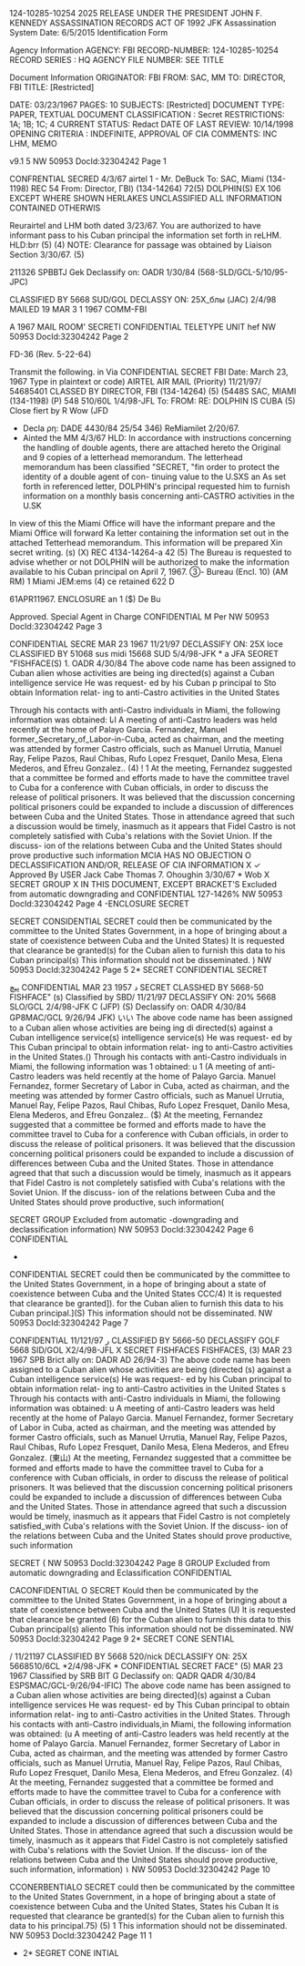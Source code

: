 124-10285-10254 2025 RELEASE UNDER THE PRESIDENT JOHN F. KENNEDY ASSASSINATION RECORDS ACT OF 1992
JFK Assassination System Date: 6/5/2015
Identification Form

Agency Information
AGENCY: FBI
RECORD-NUMBER: 124-10285-10254
RECORD SERIES : HQ
AGENCY FILE NUMBER: SEE TITLE

Document Information
ORIGINATOR: FBI
FROM: SAC, MM
TO: DIRECTOR, FBI
TITLE: [Restricted]

DATE: 03/23/1967
PAGES: 10
SUBJECTS: [Restricted]
DOCUMENT TYPE: PAPER, TEXTUAL DOCUMENT
CLASSIFICATION : Secret
RESTRICTIONS: 1A; 1B; 1C; 4
CURRENT STATUS: Redact
DATE OF LAST REVIEW: 10/14/1998
OPENING CRITERIA : INDEFINITE, APPROVAL OF CIA
COMMENTS: INC LHM, ΜΕΜΟ

v9.1 5
NW 50953 DocId:32304242 Page 1

CONFRENTIAL
SECRED
4/3/67
airtel 1 - Mr. DeBuck
To: SAC, Miami (134-1198)
REC 54
From: Director, ΓΒΙ) (134-14264) 72(5)
DOLPHIN(S) EX 106
EXCEPT WHERE SHOWN
HERLAKES UNCLASSIFIED
ALL INFORMATION CONTAINED
OTHERWIS

Reurairtel and LHM both dated 3/23/67.
You are authorized to have informant pass to his
Cuban principal the information set forth in reLHM.
HLD:brr (5)
(4)
NOTE: Clearance for passage was obtained by Liaison Section
3/30/67. (5)

211326 SPBBTJ Gek
Declassify on: OADR 1/30/84
(568-SLD/GCL-5/10/95-JPC)

CLASSIFIED BY 5668 SUD/GOL
DECLASSY ON: 25X_блы
(JAC) 2/4/98
MAILED 19
MAR 3 1 1967
COMM-FBI

A
1967
MAIL ROOM' SECRETI
CONFIDENTIAL
TELETYPE UNIT hef
NW 50953 DocId:32304242 Page 2

FD-36 (Rev. 5-22-64)

Transmit the following. in
Via
CONFIDENTIAL
SECRET
FBI
Date: March 23, 1967
Type in plaintext or code)
AIRTEL AIR MAIL
(Priority)
11/21/97/ 54685401
CLASSED BY
DIRECTOR, FBI (134-14264) (5) (5448S
SAC, MIAMI (134-1198) (P) 548 510/60L
1/4/98-JFL
To:
FROM:
RE: DOLPHIN
IS CUBA (5)
Close fiert by R Wow
(JFD
* Decla ρη:
DADE 4430/84
25/54 346)
ReMiamilet 2/20/67.
* Ainted the MM
4/3/67
HLD:
In accordance with instructions concerning the
handling of double agents, there are attached hereto the
Original and 9 copies of a letterhead memorandum. The
letterhead memorandum has been classified "SECRET, "fin
order to protect the identity of a double agent of con-
tinuing value to the U.SXS
an
As set forth in referenced letter, DOLPHIN's
principal requested him to furnish information on a
monthly basis concerning anti-CASTRO activities in the U.SK

In view of this the Miami Office will have
the informant prepare and the Miami Office will forward
Ka letter containing the information set out in the attached
Tetterhead memorandum. This information will be prepared
Xin secret writing. (s)
(X)
REC 4134-14264-a 42 (5)
The Bureau is requested to advise whether or
not DOLPHIN will be authorized to make the information
available to his Cuban principal on April 7, 1967.
③- Bureau (Encl. 10) (AM RM)
1 Miami
JEM:ems
(4)
ce retained 622 D

61APR11967.
ENCLOSURE an
1 ($)
De Bu

Approved. Special Agent in Charge CONFIDENTIAL M Per
NW 50953 DocId:32304242 Page 3

CONFIDENTIAL
SECRE
MAR 23 1967
11/21/97
DECLASSIFY ON: 25X
loce
CLASSIFIED BY 51068 sus midi
15668 SUD
5/4/98-JFK
*
a
JFA
SEORET "FISHFACE(S)
1.
OADR 4/30/84
The above code name has been assigned to
Cuban alien whose activities are being ing directed(s)
against a Cuban intelligence service He was request-
ed by his Cuban p principal to Sto obtain Information relat-
ing to anti-Castro activities in the United States

Through his contacts with anti-Castro
individuals in Miami, the following information was
obtained:
انا
A meeting of anti-Castro leaders was held
recently at the home of Palayo Garcia.
Fernandez,
Manuel
former_Secretary_of_Labor-in-Cuba,
acted as chairman, and the meeting was attended
by former Castro officials, such as Manuel Urrutia,
Manuel Ray, Felipe Pazos, Raul Chibas, Rufo Lopez
Fresquet, Danilo Mesa, Elena Mederos, and Efreu
Gonzalez..
(4)
!
1
At the meeting, Fernandez suggested that
a committee be formed and efforts made to have
the committee travel to Cuba for a conference
with Cuban officials, in order to discuss the
release of political prisoners. It was believed
that the discussion concerning political prisoners
could be expanded to include a discussion of
differences between Cuba and the United States.
Those in attendance agreed that such a discussion
would be timely, inasmuch as it appears that Fidel
Castro is not completely satisfied with Cuba's
relations with the Soviet Union. If the discuss-
ion of the relations between Cuba and the United
States should prove productive such information
MCIA HAS NO OBJECTION O
DECLASSIFICATION AND/OR,
RELEASE OF CIA INFORMATION
X
✓ Approved By USER
Jack Cabe
Thomas 7. Ohoughin
3/30/67
*
Wob X
SECRET
GROUP
X
IN THIS DOCUMENT, EXCEPT BRACKET'S
Excluded from automatic
downgrading and
CONFIDENTIAL 127-1426%
NW 50953 DocId:32304242 Page 4
-ENCLOSURE
SECRET

SECRET CONSIDENTIAL
SECRET
could then be communicated by the committee to
the United States Government, in a hope of
bringing about a state of coexistence between
Cuba and the United States)
It is requested that clearance be granted(s)
for the Cuban alien to furnish this data to his Cuban
principal(s)
This information should not be disseminated.
)
NW 50953 DocId:32304242 Page 5
2*
SECRET
CONFIDENTIAL
SECRET

پیچ
CONFIDENTIAL
MAR 23 1957
د
SECRET
CLASSHED BY 5668-50 FISHFACE" (s) Classified by SBD/
11/21/97
DECLASSIFY ON: 20%
5668 SLO/GCL
2/4/98-JFK
C
(JFP)
(S)
Declassify on: OADR 4/30/84
GP8MAC/GCL 9/26/94 JFK)
いい
The above code name has been assigned to
a Cuban alien whose activities are being ing di directed(s)
against a Cuban intelligence service(s) intelligence service(s) He was request-
ed by This Cuban principal to obtain information relat-
ing to anti-Castro activities in the United States.()
Through his contacts with anti-Castro
individuals in Miami, the following information was
1
obtained: u
1
(A meeting of anti-Castro leaders was held
recently at the home of Palayo Garcia. Manuel
Fernandez, former Secretary of Labor in Cuba,
acted as chairman, and the meeting was attended
by former Castro officials, such as Manuel Urrutia,
Manuel Ray, Felipe Pazos, Raul Chibas, Rufo Lopez
Fresquet, Danilo Mesa, Elena Mederos, and Efreu
Gonzalez..
($)
At the meeting, Fernandez suggested that
a committee be formed and efforts made to have
the committee travel to Cuba for a conference
with Cuban officials, in order to discuss the
release of political prisoners. It was believed
that the discussion concerning political prisoners
could be expanded to include a discussion of
differences between Cuba and the United States.
Those in attendance agreed that that such a discussion
would be timely, inasmuch as it appears that Fidel
Castro is not completely satisfied with Cuba's
relations with the Soviet Union. If the discuss-
ion of the relations between Cuba and the United
States should prove productive, such information(

SECRET
GROUP
Excluded from automatic
-downgrading and
declassification
information)
NW 50953 DocId:32304242 Page 6
CONFIDENTIAL

*
CONFIDENTIAL
SECRET
could then be communicated by the committee to
the United States Government, in a hope of
bringing about a state of coexistence between
Cuba and the United States CCC/4)
It is requested that clearance be granted]).
for the Cuban alien to furnish this data to his Cuban
principal.](S)
This information should not be disseminated.
NW 50953 DocId:32304242 Page 7

CONFIDENTIAL
ر
11/121/97
CLASSIFIED BY 5666-50
DECLASSIFY
GOLF
5668 SID/GOL
X2/4/98-JFL
X
SECRET
FISHFACES FISHFACES,
(3)
MAR 23 1967
SPB Brict
ally on: DADR
AD 26/94-3)
The above code name has been assigned to
a Cuban alien whose activities are being (directed (s)
against a Cuban intelligence service(s) He was request-
ed by his Cuban principal to obtain information relat-
ing to anti-Castro activities in the United States
s
Through his contacts with anti-Castro
individuals in Miami, the following information was
obtained:
u
A meeting of anti-Castro leaders was held
recently at the home of Palayo Garcia. Manuel
Fernandez, former Secretary of Labor in Cuba,
acted as chairman, and the meeting was attended
by former Castro officials, such as Manuel Urrutia,
Manuel Ray, Felipe Pazos, Raul Chibas, Rufo Lopez
Fresquet, Danilo Mesa, Elena Mederos, and Efreu
Gonzalez.
(東山)
At the meeting, Fernandez suggested that
a committee be formed and efforts made to have
the committee travel to Cuba for a conference
with Cuban officials, in order to discuss the
release of political prisoners. It was believed
that the discussion concerning political prisoners
could be expanded to include a discussion of
differences between Cuba and the United States.
Those in attendance agreed that such a discussion
would be timely, inasmuch as it appears that Fidel
Castro is not completely satisfied_with Cuba's
relations with the Soviet Union. If the discuss-
ion of the relations between Cuba and the United
States should prove productive, such information

SECRET
(
NW 50953 DocId:32304242 Page 8
GROUP
Excluded from automatic
downgrading and
Eclassification
CONFIDENTIAL

CACONFIDENTIAL O
SECRET
Kould then be communicated by the committee to
the United States Government, in a hope of
bringing about a state of coexistence between
Cuba and the United States
(U)
It is requested that clearance be granted (6)
for the Cuban alien to furnish this data to this Cuban
principal(s)
aliento
This information should not be disseminated.
NW 50953 DocId:32304242 Page 9
2*
SECRET
CONE SENTIAL

/
11/21197
CLASSIFIED BY 5668 520/nick
DECLASSIFY ON: 25X
5668510/6CL
*2/4/98-JFK
*
CONFIDENTIAL
SECRET
FACE"
(5)
MAR 23 1967
Classified by SRB BIT G
Declassify on: QADR
QADR 4/30/84
ESPSMAC/GCL-9/26/94-IFIC)
The above code name has been assigned to
a Cuban alien whose activities are being directed](s)
against a Cuban intelligence services He was request-
ed by This Cuban principal to obtain information relat-
ing to anti-Castro activities in the United States.
Through his contacts with anti-Castro
individuals,in Miami, the following information was
obtained: (u
A meeting of anti-Castro leaders was held
recently at the home of Palayo Garcia. Manuel
Fernandez, former Secretary of Labor in Cuba,
acted as chairman, and the meeting was attended
by former Castro officials, such as Manuel Urrutia,
Manuel Ray, Felipe Pazos, Raul Chibas, Rufo Lopez
Fresquet, Danilo Mesa, Elena Mederos, and Efreu
Gonzalez.
(4)
At the meeting, Fernandez suggested that
a committee be formed and efforts made to have
the committee travel to Cuba for a conference
with Cuban officials, in order to discuss the
release of political prisoners. It was believed
that the discussion concerning political prisoners
could be expanded to include a discussion of
differences between Cuba and the United States.
Those in attendance agreed that such a discussion
would be timely, inasmuch as it appears that Fidel
Castro is not completely satisfied with Cuba's
relations with the Soviet Union. If the discuss-
ion of the relations between Cuba and the United
States should prove productive, such information,
information)
۱
NW 50953 DocId:32304242 Page 10

CCONERBENTIALO
SECRET
could then be communicated by the committee to
the United States Government, in a hope of
bringing about a state of coexistence between
Cuba and the United States, States
his Cuban
It is requested that clearance be granted(s)
for the Cuban alien to furnish this data to his
principal.75)
(5)
1
This information should not be disseminated.
NW 50953 DocId:32304242 Page 11
1
- 2*
SEGRET
CONE INTIAL
